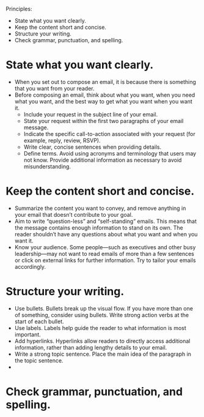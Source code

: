 Principles:
- State what you want clearly.
- Keep the content short and concise.
- Structure your writing.
- Check grammar, punctuation, and spelling.

# State what you want clearly.
- When you set out to compose an email, it is because there is something that you want from your reader.
- Before composing an email, think about what you want, when you need what you want, and the best way to get what you want when you want it.
	- Include your request in the subject line of your email.
	- State your request within the first two paragraphs of your email message.
	- Indicate the specific call-to-action associated with your request (for example, reply, review, RSVP).
	- Write clear, concise sentences when providing details.
	- Define terms. Avoid using acronyms and terminology that users may not know. Provide additional information as necessary to avoid misunderstanding. 

# Keep the content short and concise.
- Summarize the content you want to convey, and remove anything in your email that doesn’t contribute to your goal.
- Aim to write “question-less” and “self-standing” emails. This means that the message contains enough information to stand on its own. The reader shouldn’t have any questions about what you want and when you want it.
- Know your audience. Some people—such as executives and other busy leadership—may not want to read emails of more than a few sentences or click on external links for further information. Try to tailor your emails accordingly.

# Structure your writing.
- Use bullets. Bullets break up the visual flow. If you have more than one of something, consider using bullets. Write strong action verbs at the start of each bullet.
- Use labels. Labels help guide the reader to what information is most important. 
- Add hyperlinks. Hyperlinks allow readers to directly access additional information, rather than adding lengthy details to your email.
- Write a strong topic sentence. Place the main idea of the paragraph in the topic sentence. 
- 
# Check grammar, punctuation, and spelling.

